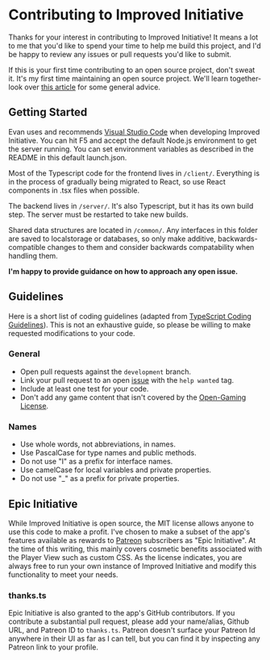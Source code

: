 # Contributing to Improved Initiative

Thanks for your interest in contributing to Improved Initiative! It means a lot to me that you'd like to spend your time to help me build this project, and I'd be happy to review any issues or pull requests you'd like to submit.

If this is your first time contributing to an open source project, don't sweat it. It's my first time maintaining an open source project. We'll learn together- look over [this article](https://opensource.guide/how-to-contribute/) for some general advice.

## Getting Started
Evan uses and recommends [Visual Studio Code](https://code.visualstudio.com/) when developing Improved Initiative. You can hit F5 and accept the default Node.js environment to get the server running. You can set environment variables as described in the README in this default launch.json.

Most of the Typescript code for the frontend lives in `/client/`. Everything is in the process of gradually being migrated to React, so use React components in .tsx files when possible.

The backend lives in `/server/`. It's also Typescript, but it has its own build step. The server must be restarted to take new builds.

Shared data structures are located in `/common/`. Any interfaces in this folder are saved to localstorage or databases, so only make additive, backwards-compatible changes to them and consider backwards compatability when handling them.

**I'm happy to provide guidance on how to approach any open issue.**

## Guidelines
Here is a short list of coding guidelines (adapted from [TypeScript Coding Guidelines](https://github.com/Microsoft/TypeScript/wiki/Coding-guidelines)). This is not an exhaustive guide, so please be willing to make requested modifications to your code.

### General
* Open pull requests against the `development` branch.
* Link your pull request to an open [issue](https://github.com/cynicaloptimist/improved-initiative/labels/help%20wanted) with the `help wanted` tag.
* Include at least one test for your code.
* Don't add any game content that isn't covered by the [Open-Gaming License](http://dnd.wizards.com/articles/features/systems-reference-document-srd).

### Names
* Use whole words, not abbreviations, in names.
* Use PascalCase for type names and public methods.
* Do not use "I" as a prefix for interface names.
* Use camelCase for local variables and private properties.
* Do not use "_" as a prefix for private properties.

## Epic Initiative
While Improved Initiative is open source, the MIT license allows anyone to use this code to make a profit. I've chosen to make a subset of the app's features available as rewards to [Patreon](https://www.patreon.com/improvedinitiative) subscribers as "Epic Initiative". At the time of this writing, this mainly covers cosmetic benefits associated with the Player View such as custom CSS. As the license indicates, you are always free to run your own instance of Improved Initiative and modify this functionality to meet your needs.

### thanks.ts
Epic Initiative is also granted to the app's GitHub contributors. If you contribute a substantial pull request, please add your name/alias, Github URL, and Patreon ID to `thanks.ts`. Patreon doesn't surface your Patreon Id anywhere in their UI as far as I can tell, but you can find it by inspecting any Patreon link to your profile.
